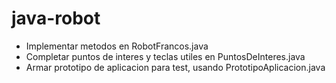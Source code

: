 # java-robot
* Implementar metodos en RobotFrancos.java
* Completar puntos de interes y teclas utiles en PuntosDeInteres.java
* Armar prototipo de aplicacion para test, usando PrototipoAplicacion.java